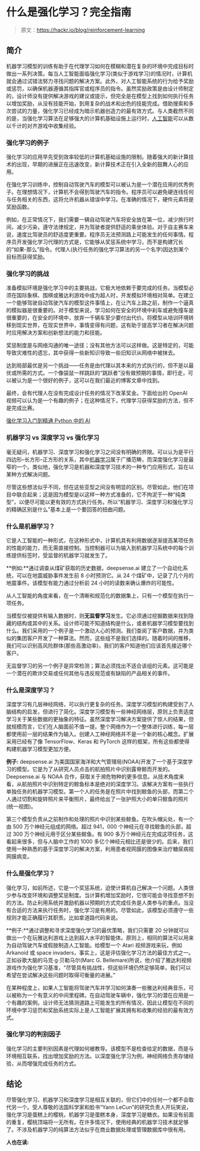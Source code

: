 # 什么是强化学习？完全指南

> 原文：<https://hackr.io/blog/reinforcement-learning>

## **简介**

机器学习模型的训练有助于在代理学习如何在模糊和潜在复杂的环境中完成目标时做出一系列决策。每当人工智能面临强化学习(类似于游戏学习)的情况时，计算机就会通过试错法努力寻找问题的解决方案。此外，对人工智能系统的行为给予奖励或惩罚，以确保机器遵循其指挥官或程序员的指令。虽然奖励政策是由设计师制定的，设计师没有提供解决游戏的建议或提示，但完全是在模型上找到如何执行任务以增加奖励，从没有技能开始，到用复杂的战术和出色的技能完成。借助搜索和多次尝试的力量，强化学习已经成为暗示机器创造力的最有效方式。与人类截然不同的是，当强化学习算法在足够强大的计算机基础设施上运行时，[人工智能](https://hackr.io/blog/what-is-artificial-intelligence)可以从数以千计的对齐游戏中收集经验。

### **强化学习的例子**

强化学习的应用早先受到效率较低的计算机基础设施的限制。随着强大的新计算技术的出现，早期的进展正在迅速改变，新计算技术正在引入全新的鼓舞人心的应用。

在强化学习训练中，控制自动驾驶汽车的模型可以被认为是一个潜在应用的优秀例子。在理想情况下，计算机不会得到驾驶汽车的指令。程序员可以避免硬连线任何与任务相关的东西，这将允许机器从错误中学习。在准确的情况下，硬件元素将是奖励函数。

例如，在正常情况下，我们需要一辆自动驾驶汽车将安全放在第一位，减少旅行时间，减少污染，遵守法律规定，并为驾驶者提供舒适的乘坐体验。对于自主赛车来说，速度比驾驶员的舒适度更重要。程序员无法预测路上可能发生的任何事情。程序员开发强化学习代理的方式是，它能够从奖惩系统中学习，而不是构建冗长的“如果-那么”指令。代理人(执行任务的强化学习算法的另一个名字)因达到某个目标而获得奖励。

### **强化学习的挑战**

准备模拟环境是强化学习中的主要挑战，它极大地依赖于要完成的任务。当模型必须在国际象棋、围棋或雅达利游戏中成为超人时，开发模拟环境相对简单。在建立一个能够驾驶自动驾驶汽车的模型这件事情上，在让汽车上路之前，制作一个逼真的模拟器是很重要的。对于模型来说，学习如何在安全的环境中刹车或避免撞车是很重要的，在安全的环境中，放弃一千辆车至少要付出代价。将模型从培训环境转移到现实世界，在现实世界中，事情变得有问题，这有助于提高学习者在解决问题时应用解决方案和创新想法的能力和技能。

奖惩制度是与网络沟通的唯一途径；没有其他方法可以这样做。这是特定的，可能导致灾难性的遗忘，其中获得一些新知识导致一些旧知识从网络中被抹去。

达到局部最优是另一个挑战——任务是由代理以其本来的方式执行的，但不是以最优或所需的方式。一个像袋鼠一样跳跃的“跳跃者”没有做预期的事情，即行走，可以被认为是一个很好的例子，这可以在我们最近的博客文章中找到。

最终，会有代理人在没有完成设计任务的情况下改革奖金。下面给出的 OpenAI 视频可以认为是一个有趣的例子；在这种情况下，代理学习获得奖励的方法，但不是完成比赛。

[强化学习入门到精通 Python 中的 AI](https://click.linksynergy.com/deeplink?id=jU79Zysihs4&mid=39197&murl=https%3A%2F%2Fwww.udemy.com%2Fcourse%2Fbeginner-master-rl-1%2F)

### **机器学习 vs 深度学习 vs 强化学习**

毫无疑问，机器学习、深度学习和强化学习之间没有明确的界限。可以认为是平行四边形–长方形–正方形的关系，其中[机器学习](https://hackr.io/blog/what-is-machine-learning-definition-types)属于广播范畴，而深度强化学习是最窄的一个。类似地，强化学习是机器和深度学习技术的一种专门应用形式，旨在以某种方式解决问题。

尽管这些想法似乎不同，但在这些亚型之间没有明显的区别。尽管如此，他们在项目中联合起来；这是因为模型是以这样一种方式准备的，它不拘泥于一种“纯类型”，以便尽可能以更有效的方式执行任务。所以“机器学习、深度学习和强化学习的精确区别是什么”基本上是一个要回答的扭曲问题。

### **什么是机器学习？**

它是人工智能的一种形式，在这种形式中，计算机具有利用数据逐渐提高某项任务的性能的能力，而无需直接控制。当控制器可以为输入到机器学习系统中的每个训练提供标签时，受监督的机器学习就发生了。

**例如:**通过调查从煤矿获取的历史数据，deepsense.ai 建立了一个自动化系统，可以在地震威胁事件发生前 8 小时预测它。从 24 个煤矿中，记录了几个月的地震事件。该模型有能力通过分析前 24 小时的读数来确认爆炸的可能性。

从人工智能的角度来看，在一个清晰和规范化的数据集上，只有一个模型在执行一项任务。

当模型仅被提供有输入数据时，则**无监督学习**发生。它必须通过挖掘数据来找到隐藏的结构或其中的关系。设计师可能不知道结构是什么，或者机器学习模型要找到什么。我们采用的一个例子是一个激动人心的预测。我们查阅了客户数据，并为类似的集团客户开发了一种算法。然而，这些组不是我们选择的。随着时间的推移，我们可以识别高风险群体(那些高激动率)，我们的客户知道他们应该首先接近哪个客户。

无监督学习的另一个例子是异常检测；算法必须找出不适合该组的元素。这可能是一个潜在的欺诈交易或任何其他与违反规范或有缺陷的产品相关的事件。

### 什么是深度学习？

深度学习有几层神经网络，可以执行更复杂的任务。深度学习模型的构建受到了人脑结构的启发，但进行了简化。深度学习模型有一些神经网络层，原则上负责适度学习关于某些数据的更抽象的特征。虽然深度学习解决方案提供了惊人的结果，但就规模而言，它们在人脑面前不值一提。整个网络作为一个整体进行训练，每一层都使用前一层的结果作为输入。创建人工神经网络并不是一个新的核心概念。扩展采用已经有了像 TensorFlow、Keras 和 PyTorch 这样的框架，所有这些都使得构建机器学习模型更加方便。

**例子:** deepsense.ai 为美国国家海洋和大气管理局(NOAA)开发了一个基于深度学习的模型。它是为了从研究人员点击的航拍照片中识别露脊鲸而开发的。Deepsense.ai 与 NOAA 合作，获取关于濒危物种的更多信息。从技术角度来看，从航拍照片中识别特定的鲸鱼标本是绝对的深度学习。该解决方案有一些执行单独任务的机器学习模型。第一个人的任务是在照片中找到鲸鱼的头部，而第二个人通过切割和旋转照片来平衡照片，最终给出了一张护照大小的单只鲸鱼的照片(统一视图)。

第三个模型负责从之前制作和处理的照片中识别某些鲸鱼。在吹头帽尖处，有一个由 500 万个神经元组成的网络。超过 941，000 个神经元在寻找鲸鱼的头部，超过 300 万个神经元用于区分某些鲸鱼。有 900 多万个神经元在完成这项任务，这看起来很多，但与人脑中工作的 1000 多亿个神经元相比还是很少的。后来，我们使用一种熟悉的基于深度学习的解决方案，利用患者视网膜的图像来治疗糖尿病视网膜病变。

### **什么是强化学习？**

强化学习，如前所述，它是一个奖惩系统，迫使计算机自己解决一个问题。人类很少参与改变环境和调整奖惩制度。当计算机增加奖励时，它很可能会寻找意想不到的方法。防止利用系统并激励机器以预期的方式完成任务是人类参与的重点。当没有合适的方法来执行任务时，强化学习是有用的。尽管如此，该模型必须遵守一些规则才能正确履行其职责。比如拿道路代码来说。

**例子:**通过调整和寻求深度强化学习的最优策略，我们只需要 20 分钟就可以做出一个在玩雅达利游戏上达到超人水平的智能体。原则上，相同的算法可以用来为自动驾驶汽车或假肢制造人工智能。给模型一个 Atari 视频游戏来玩，例如 Arkanoid 或 space invaders，事实上，这是评估强化学习方法的最佳方式之一。正如谷歌大脑的马克·g·贝勒马尔(Marc G. Bellemare)所说，他介绍了雅达利视频游戏作为强化学习基准，“尽管具有挑战性，但这些环境仍然足够简单，我们可以希望在尝试解决这些问题时取得可衡量的进展。”

在某种程度上，如果人工智能将驾驶汽车并学习如何演奏一些雅达利经典音乐，可以被称为一个有意义的中间里程碑。在自动驾驶车辆中，强化学习的潜在应用是一个有趣的案例。设计师无法猜测道路上可能发生的所有情况，因此让模型在不同的环境中学习惩罚和奖励系统实际上是人工智能扩展其拥有和收集的经验的最有效方式。

### **强化学习的判别因子**

强化学习的主要判别因素是代理如何被教导。该模型不是检查给定的数据，而是与环境相互联系，找出增加奖励的方法。以深度强化学习为例，神经网络负责存储经验，从而增强完成任务的方式。

## **结论**

尽管强化学习、机器学习和深度学习是相互关联的，但它们中的任何一个都不会取代另一个。受人尊敬的法国科学家和脸书“Yann LeCun”的研究负责人开玩笑说，强化学习是蛋糕上的樱桃，机器学习是蛋糕本身，深度学习是糖衣。如果没有前面的重复，樱桃顶端将一无所有。在许多情况下，使用经典的机器学习技术就足够了。不涉及机器学习的纯算法方法似乎在商业数据处理或管理数据库中很有用。

**人也在读:**